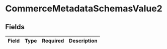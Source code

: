 # CommerceMetadataSchemasValue2


## Fields

| Field       | Type        | Required    | Description |
| ----------- | ----------- | ----------- | ----------- |